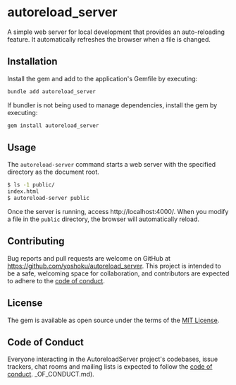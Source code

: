 # autoreload_server

A simple web server for local development that provides an auto-reloading feature. It automatically refreshes the browser when a file is changed.

## Installation

Install the gem and add to the application's Gemfile by executing:

```bash
bundle add autoreload_server
```

If bundler is not being used to manage dependencies, install the gem by executing:

```bash
gem install autoreload_server
```

## Usage

The `autoreload-server` command starts a web server with the specified directory as the document root.

```sh
$ ls -1 public/
index.html
$ autoreload-server public
```

Once the server is running, access http://localhost:4000/.
When you modify a file in the `public` directory, the browser will automatically reload.

## Contributing

Bug reports and pull requests are welcome on GitHub at https://github.com/yoshoku/autoreload_server.
This project is intended to be a safe, welcoming space for collaboration, and contributors are expected to adhere to the [code of conduct](https://github.com/yoshoku/autoreload_server/blob/main/CODE_OF_CONDUCT.md).

## License

The gem is available as open source under the terms of the [MIT License](https://opensource.org/licenses/MIT).

## Code of Conduct

Everyone interacting in the AutoreloadServer project's codebases, issue trackers, chat rooms and mailing lists is expected to follow the [code of conduct](https://github.com/yoshoku/autoreload_server/blob/main/CODE_OF_CONDUCT.md).
_OF_CONDUCT.md).
